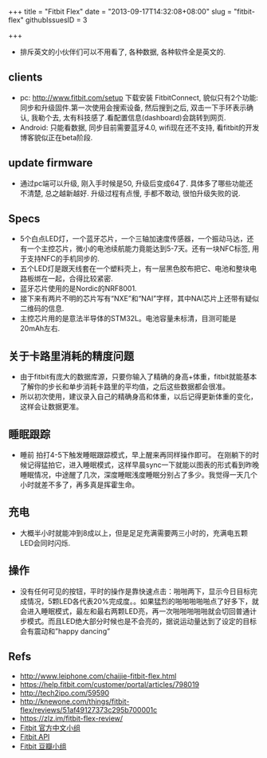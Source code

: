 +++
title = "Fitbit Flex"
date = "2013-09-17T14:32:08+08:00"
slug = "fitbit-flex"
githubIssuesID = 3

+++


* 排斥英文的小伙伴们可以不用看了, 各种数据, 各种软件全是英文的.
## clients
* pc: http://www.fitbit.com/setup 下载安装 FitbitConnect, 貌似只有2个功能: 同步和升级固件.第一次使用会搜索设备, 然后搜到之后, 双击一下手环表示确认, 我勒个去, 太有科技感了.看配置信息(dashboard)会跳转到网页.
* Android: 只能看数据, 同步目前需要蓝牙4.0, wifi现在还不支持, 看fitbit的开发博客貌似正在beta阶段.

## update firmware
* 通过pc端可以升级, 刚入手时候是50, 升级后变成64了. 具体多了哪些功能还不清楚, 总之越新越好. 升级过程有点慢, 手都不敢动, 很怕升级失败的说.

## Specs
* 5个白点LED灯，一个蓝牙芯片，一个三轴加速度传感器，一个振动马达，还有一个主控芯片，微小的电池续航能力竟能达到5-7天。还有一块NFC标签, 用于支持NFC的手机同步的.
* 五个LED灯是跟天线套在一个塑料壳上，有一层黑色胶布把它、电池和整块电路板绑在一起，合得比较紧密.
* 蓝牙芯片使用的是Nordic的NRF8001.
* 接下来有两片不明的芯片写有“NXE”和“NAI”字样，其中NAI芯片上还带有疑似二维码的信息.
* 主控芯片用的是意法半导体的STM32L。电池容量未标清，目测可能是20mAh左右.

## 关于卡路里消耗的精度问题
* 由于fitbit有庞大的数据库源，只要你输入了精确的身高+体重，fitbit就能基本了解你的步长和单步消耗卡路里的平均值，之后这些数据都会很准。 
* 所以初次使用，建议录入自己的精确身高和体重，以后记得更新体重的变化，这样会让数据更准。

## 睡眠跟踪
* 睡前 拍打4-5下触发睡眠跟踪模式，早上醒来再同样操作即可。 在刚躺下的时候记得猛拍它，进入睡眠模式，这样早晨sync一下就能以图表的形式看到昨晚睡眠情况，中途醒了几次，深度睡眠浅度睡眠分别占了多少。我觉得一天几个小时就差不多了，再多真是挥霍生命。

## 充电
* 大概半小时就能冲到8成以上，但是足足充满需要两三小时的，充满电五颗LED会同时闪烁.

## 操作
* 没有任何可见的按钮，平时的操作是靠快速点击：啪啪两下，显示今日目标完成情况，5颗LED各代表20%完成度。。如果猛烈的啪啪啪啪啪点了好多下，就会进入睡眠模式，最左和最右两颗LED亮，再一次啪啪啪啪啪就会切回普通计步模式。而且LED绝大部分时候也是不会亮的，据说运动量达到了设定的目标会有震动和”happy dancing”

## Refs
* <http://www.leiphone.com/chaijie-fitbit-flex.html>
* <https://help.fitbit.com/customer/portal/articles/798019>
* <http://tech2ipo.com/59590>
* <http://knewone.com/things/fitbit-flex/reviews/51af49127373c295b700001c>
* <https://zlz.im/fitbit-flex-review/>
* [Fitbit 官方中文小组](http://www.fitbit.com/group/229BXW)
* [Fitbit API](http://dev.fitbit.com/)
* [Fitbit 豆瓣小组](http://www.douban.com/group/fitbit/)